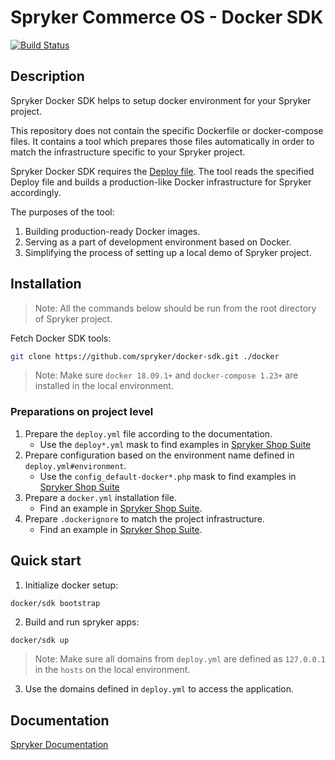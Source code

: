# Spryker Commerce OS - Docker SDK
[![Build Status](https://travis-ci.org/spryker/docker-sdk.svg)](https://travis-ci.org/spryker/docker-sdk)

## Description

Spryker Docker SDK helps to setup docker environment for your Spryker project.

This repository does not contain the specific Dockerfile or docker-compose files.
It contains a tool which prepares those files automatically in order to match the infrastructure specific to your Spryker project.

Spryker Docker SDK requires the [Deploy file](https://documentation.spryker.com/installation/spryker_in_docker/docker_sdk/deploy-file-reference-201907.htm).
The tool reads the specified Deploy file and builds a production-like Docker infrastructure for Spryker accordingly.

The purposes of the tool:

1. Building production-ready Docker images.
1. Serving as a part of development environment based on Docker.
1. Simplifying the process of setting up a local demo of Spryker project.

## Installation

> Note: All the commands below should be run from the root directory of Spryker project.

Fetch Docker SDK tools:
```bash
git clone https://github.com/spryker/docker-sdk.git ./docker
```

> Note: Make sure `docker 18.09.1+` and `docker-compose 1.23+` are installed in the local environment.

### Preparations on project level

1. Prepare the `deploy.yml` file according to the documentation.
    * Use the `deploy*.yml` mask to find examples in [Spryker Shop Suite](https://github.com/spryker-shop/suite)
1. Prepare configuration based on the environment name defined in `deploy.yml#environment`.
    * Use the `config_default-docker*.php` mask to find examples in [Spryker Shop Suite](https://github.com/spryker-shop/suite/tree/master/config/Shared)
1. Prepare a `docker.yml` installation file.
    * Find an example in [Spryker Shop Suite](https://github.com/spryker-shop/suite/tree/master/config/install/docker.yml).
1. Prepare `.dockerignore` to match the project infrastructure.
    * Find an example in [Spryker Shop Suite](https://github.com/spryker-shop/suite/tree/master/.dockerignore).

## Quick start

1. Initialize docker setup:

```bash
docker/sdk bootstrap
```

2. Build and run spryker apps:
```
docker/sdk up
```

> Note: Make sure all domains from `deploy.yml` are defined as `127.0.0.1` in the `hosts` on the local environment.

3. Use the domains defined in `deploy.yml` to access the application.

## Documentation

[Spryker Documentation](https://documentation.spryker.com/installation/spryker_in_docker/docker_sdk/docker-sdk-201907.htm)
